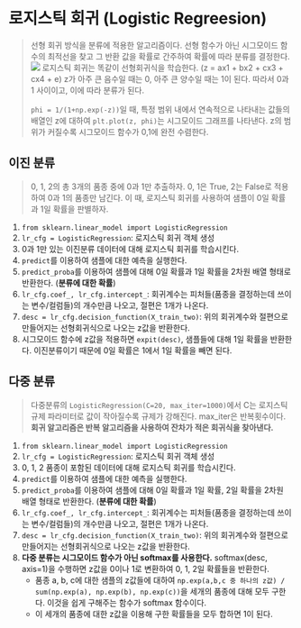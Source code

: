 # 로지스틱 회귀 (Logistic Regreesion)
> 선형 회귀 방식을 분류에 적용한 알고리즘이다. 
> 선형 함수가 아닌 시그모이드 함수의 최적선을 찾고 그 반환 값을 확률로 간주하여 확률에 따라 분류를 결정한다.
![](https://velog.velcdn.com/images%2Fmetterian%2Fpost%2Fee23f919-20f3-4acd-8110-b39a99df6096%2Fimage-20210413212222497.png)
> 로지스틱 회귀는 똑같이 선형회귀식을 학습한다. (z = ax1 + bx2 + cx3 + cx4 + e)
> z가 아주 큰 음수일 때는 0, 아주 큰 양수일 때는 1이 된다. 따라서 0과 1 사이이고, 이에 따라 분류가 된다.
> 
> `phi = 1/(1+np.exp(-z))`일 때, 특정 범위 내에서 연속적으로 나타내는 값들의 배열인 z에 대하여 `plt.plot(z, phi)`는 시그모이드 그래프를 나타낸다.
> z의 범위가 커질수록  시그모이드 함수가 0,1에 완전 수렴한다.


## 이진 분류
> 0, 1, 2의 총 3개의 품종 중에 0과 1만 추출하자. 0, 1은 True, 2는 False로 적용하여 0과 1의 품종만 남긴다. 이 때, 로지스틱 회귀를 사용하여 샘플이 0일 확률과 1일 확률을 판별하자.

1. `from sklearn.linear_model import LogisticRegression`
2. `lr_cfg = LogisticRegression`: 로지스틱 회귀 객체 생성
3. 0과 1만 있는 이진분류 데이터에 대해 로지스틱 회귀를 학습시킨다.
4. `predict`를 이용하여 샘플에 대한 예측을 실행한다.
5. `predict_proba`를 이용하여 샘플에 대해 0일 확률과 1일 확률을 2차원 배열 형태로 반환한다. (**분류에 대한 확률**)
6. `lr_cfg.coef_, lr_cfg.intercept_`: 회귀계수는 피처들(품종을 결정하는데 쓰이는 변수/컬럼들)의 개수만큼 나오고, 절편은 1개가 나온다.
7. `desc = lr_cfg.decision_function(X_train_two)`: 위의 회귀계수와 절편으로 만들어지는 선형회귀식으로 나오는 z값을 반환한다.
8. 시그모이드 함수에 z값을 적용하면 `expit(desc)`, 샘플들에 대해 1일 확률을 반환한다. 이진분류이기 때문에 0일 확률은 1에서 1일 확률을 빼면 된다.


## 다중 분류
> 다중분류의 `LogisticRegression(C=20, max_iter=1000)`에서 C는 로지스틱 규제 파라미터로 값이 작아질수록 규제가 강해진다. max_iter은 반복횟수이다. **회귀 알고리즘은 반복 알고리즘을 사용하여 잔차가 적은 회귀식을 찾아낸다.**

1. `from sklearn.linear_model import LogisticRegression`
2. `lr_cfg = LogisticRegression`: 로지스틱 회귀 객체 생성
3. 0, 1, 2 품종이 포함된 데이터에 대해 로지스틱 회귀를 학습시킨다.
4. `predict`를 이용하여 샘플에 대한 예측을 실행한다.
5. `predict_proba`를 이용하여 샘플에 대해 0일 확률과 1일 확률, 2일 확률을 2차원 배열 형태로 반환한다. (**분류에 대한 확률**)
6. `lr_cfg.coef_, lr_cfg.intercept_`: 회귀계수는 피처들(품종을 결정하는데 쓰이는 변수/컬럼들)의 개수만큼 나오고, 절편은 1개가 나온다.
7. `desc = lr_cfg.decision_function(X_train_two)`: 위의 회귀계수와 절편으로 만들어지는 선형회귀식으로 나오는 z값을 반환한다.
8. **다중 분류는 시그모이드 함수가 아닌 softmax를 사용한다.** softmax(desc, axis=1)을 수행하면 z값을 0이나 1로 변환하여 0, 1, 2일 확률들을 반환한다.
   - 품종 a, b, c에 대한 샘플의 z값들에 대하여 `np.exp(a,b,c 중 하나의 z값) / sum(np.exp(a), np.exp(b), np.exp(c))`을 세개의 품종에 대해 모두 구한다. 이것을 쉽게 구해주는 함수가 softmax 함수이다.
   - 이 세개의 품종에 대한 z값을 이용해 구한 확률들을 모두 합하면 1이 된다.